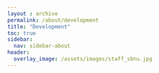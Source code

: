 ```yaml
---
layout : archive
permalink: /about/development
title: "Development"
toc: true
sidebar:
  nav: sidebar-about
header:
  overlay_image: /assets/images/staff_sbnu.jpg
---
```

